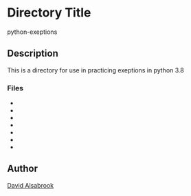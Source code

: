 # Directory Title

python-exeptions

## Description

This is a directory for use in practicing exeptions in python 3.8

### Files

* 
* 
* 
* 
* 
* 
* 

## Author

[David Alsabrook](https://github.com/DAlsabrook)
